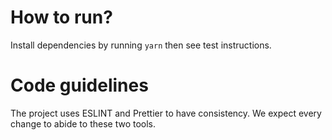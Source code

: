 
# How to run?

Install dependencies by running `yarn` then see test instructions.

# Code guidelines

The project uses ESLINT and Prettier to have consistency. We expect every change to abide to these two tools.


